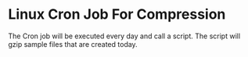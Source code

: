 # Linux Cron Job For Compression
 The Cron job will be executed every day and call a script. The script will gzip sample files that are created today.
